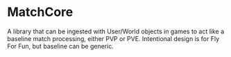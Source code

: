 # MatchCore
A library that can be ingested with User/World objects in games to act like a baseline match processing, either PVP or PVE. Intentional design is for Fly For Fun, but baseline can be generic.
